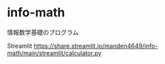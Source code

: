 # info-math
情報数学基礎のプログラム


Streamlit
https://share.streamlit.io/manden4649/info-math/main/streamlit/calculator.py
